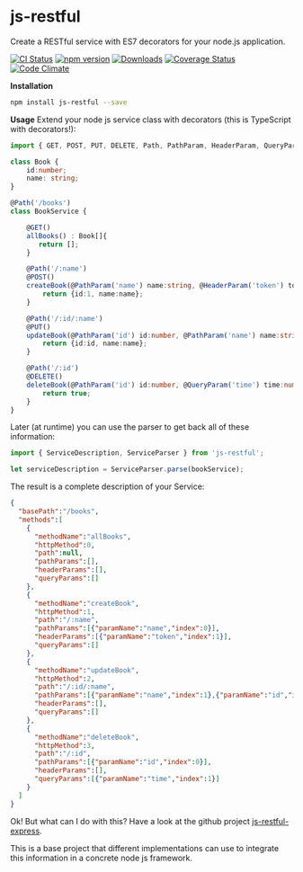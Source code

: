 # js-restful
Create a RESTful service with ES7 decorators for your node.js application.

[![CI Status](http://img.shields.io/travis/mseemann/js-restful.svg?style=flat)](https://travis-ci.org/mseemann/js-restful)
[![npm version](https://badge.fury.io/js/js-restful.svg)](http://badge.fury.io/js/js-restful)
[![Downloads](http://img.shields.io/npm/dm/js-restful.svg)](https://npmjs.org/package/js-restful)
[![Coverage Status](https://coveralls.io/repos/github/mseemann/js-restful/badge.svg?branch=master)](https://coveralls.io/github/mseemann/js-restful?branch=master)
[![Code Climate](https://codeclimate.com/github/mseemann/js-restful/badges/gpa.svg)](https://codeclimate.com/github/mseemann/js-restful)

**Installation**
```bash
npm install js-restful --save
```

**Usage**
Extend your node js service class with decorators (this is TypeScript with decorators!):

```typescript
import { GET, POST, PUT, DELETE, Path, PathParam, HeaderParam, QueryParam } from 'js-restful';

class Book {
    id:number;
    name: string;
}

@Path('/books')
class BookService {

    @GET()
    allBooks() : Book[]{
       return [];
    }

    @Path('/:name')
    @POST()
    createBook(@PathParam('name') name:string, @HeaderParam('token') token:string) :Book {
        return {id:1, name:name};
    }

    @Path('/:id/:name')
    @PUT()
    updateBook(@PathParam('id') id:number, @PathParam('name') name:string) : Book {
        return {id:id, name:name};
    }

    @Path('/:id')
    @DELETE()
    deleteBook(@PathParam('id') id:number, @QueryParam('time') time:number): boolean {
        return true;
    }
}
```
Later (at runtime) you can use the parser to get back all of these information:

```typescript
import { ServiceDescription, ServiceParser } from 'js-restful';

let serviceDescription = ServiceParser.parse(bookService);

```

The result is a complete description of your Service:

```json
{
  "basePath":"/books",
  "methods":[
    {
      "methodName":"allBooks",
      "httpMethod":0,
      "path":null,
      "pathParams":[],
      "headerParams":[],
      "queryParams":[]
    },
    {
      "methodName":"createBook",
      "httpMethod":1,
      "path":"/:name",
      "pathParams":[{"paramName":"name","index":0}],
      "headerParams":[{"paramName":"token","index":1}],
      "queryParams":[]
    },
    {
      "methodName":"updateBook",
      "httpMethod":2,
      "path":"/:id/:name",
      "pathParams":[{"paramName":"name","index":1},{"paramName":"id","index":0}],
      "headerParams":[],
      "queryParams":[]
    },
    {
      "methodName":"deleteBook",
      "httpMethod":3,
      "path":"/:id",
      "pathParams":[{"paramName":"id","index":0}],
      "headerParams":[],
      "queryParams":[{"paramName":"time","index":1}]
    }
  ]
}
```

Ok! But what can I do with this? Have a look at the github project [js-restful-express](https://github.com/mseemann/js-restful-express).

This is a base project that different implementations can use to integrate this information in a concrete node js framework.